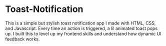 # Toast-Notification
This is a simple but stylish toast notification app I made with HTML, CSS, and Javascript. Every time an action is triggered, a lil animated toast pops up. I built this to level up my frontend skills and understand how dynamic UI feedback works.
